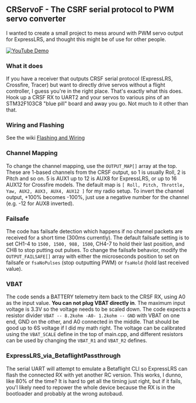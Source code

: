 ## CRServoF - The CSRF serial protocol to PWM servo converter

I wanted to create a small project to mess around with PWM servo output for ExpressLRS, and thought this might be of use for other people.

[![YouTube Demo](https://img.youtube.com/vi/WrQQ0svOxig/hqdefault.jpg)](https://youtu.be/WrQQ0svOxig)

### What it does

If you have a receiver that outputs CRSF serial protocol (ExpressLRS, Crossfire, Tracer) but want to directly drive servos without a flight controller, I guess you're in the right place. That's exactly what this does. Hook up a CRSF RX to UART2 and your servos to various pins of an STM32F103C8 "blue pill" board and away you go. Not much to it other than that.

### Wiring and Flashing

See the wiki [Flashing and Wiring](./doc/wiring.md)

### Channel Mapping

To change the channel mapping, use the `OUTPUT_MAP[]` array at the top. These are 1-based channels from the CRSF output, so 1 is usually Roll, 2 is Pitch and so on. 5 is AUX1 up to 12 is AUX8 for ExpressLRS, or up to 16 AUX12 for Crossfire models. The default map is `[ Roll, Pitch, Throttle, Yaw, AUX2, AUX3, AUX4, AUX12 ]` for my radio setup. To invert the channel output, +100% becomes -100%, just use a negative number for the channel (e.g. -12 for AUX8 inverted).

### Failsafe

The code has failsafe detection which happens if no channel packets are received for a short time (300ms currently). The default failsafe setting is to set CH1-4 to `1500, 1500, 988, 1500`, CH4-7 to hold their last position, and CH8 to stop putting out pulses. To change the failsafe behavior, modify the `OUTPUT_FAILSAFE[]` array with either the microseconds position to set on failsafe or `fsaNoPulses` (stop outputting PWM) or `fsaHold` (hold last received value).

### VBAT

The code sends a BATTERY telemetry item back to the CRSF RX, using A0 as the input value. **You can not plug VBAT directly in**. The maximum input voltage is 3.3V so the voltage needs to be scaled down. The code expects a resistor divider `VBAT -- 8.2kohm -A0- 1.2kohm -- GND` with VBAT on one end, GND on the other, and A0 connected in the middle. That should be good up to 6S voltage if I did my math right. The voltage can be calibrated using the `VBAT_SCALE` define in the top of main.cpp, and different resistors can be used by changing the `VBAT_R1` and `VBAT_R2` defines.

### ExpressLRS_via_BetaflightPassthrough

The serial UART will attempt to emulate a Betaflight CLI so ExpressLRS can flash the connected RX with yet another RC version. This works, I dunno, like 80% of the time? It is hard to get all the timing just right, but if it fails, you'l likely need to repower the whole device because the RX is in the bootloader and probably at the wrong autobaud.




